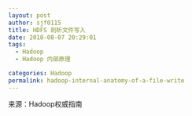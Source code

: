 ```yaml
---
layout: post
author: sjf0115
title: HDFS 剖析文件写入
date: 2018-08-07 20:29:01
tags:
  - Hadoop
  - Hadoop 内部原理

categories: Hadoop
permalink: hadoop-internal-anatomy-of-a-file-write
---
```








来源：Hadoop权威指南
